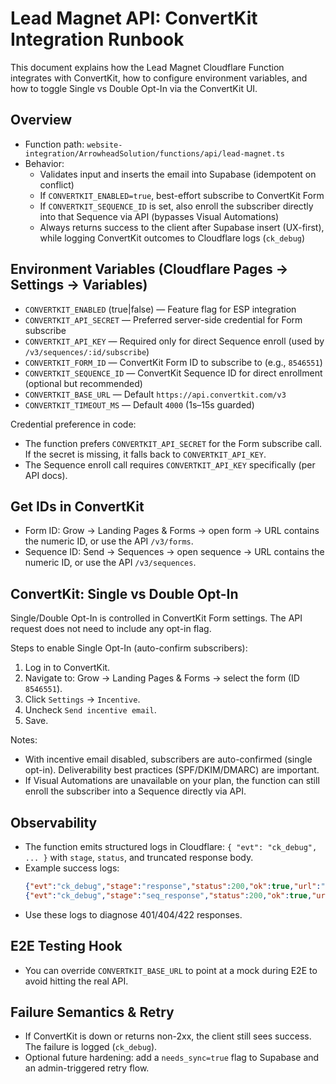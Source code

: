 # Lead Magnet API: ConvertKit Integration Runbook

This document explains how the Lead Magnet Cloudflare Function integrates with ConvertKit, how to configure environment variables, and how to toggle Single vs Double Opt-In via the ConvertKit UI.

## Overview
- Function path: `website-integration/ArrowheadSolution/functions/api/lead-magnet.ts`
- Behavior:
  - Validates input and inserts the email into Supabase (idempotent on conflict)
  - If `CONVERTKIT_ENABLED=true`, best-effort subscribe to ConvertKit Form
  - If `CONVERTKIT_SEQUENCE_ID` is set, also enroll the subscriber directly into that Sequence via API (bypasses Visual Automations)
  - Always returns success to the client after Supabase insert (UX-first), while logging ConvertKit outcomes to Cloudflare logs (`ck_debug`)

## Environment Variables (Cloudflare Pages → Settings → Variables)
- `CONVERTKIT_ENABLED` (true|false) — Feature flag for ESP integration
- `CONVERTKIT_API_SECRET` — Preferred server-side credential for Form subscribe
- `CONVERTKIT_API_KEY` — Required only for direct Sequence enroll (used by `/v3/sequences/:id/subscribe`)
- `CONVERTKIT_FORM_ID` — ConvertKit Form ID to subscribe to (e.g., `8546551`)
- `CONVERTKIT_SEQUENCE_ID` — ConvertKit Sequence ID for direct enrollment (optional but recommended)
- `CONVERTKIT_BASE_URL` — Default `https://api.convertkit.com/v3`
- `CONVERTKIT_TIMEOUT_MS` — Default `4000` (1s–15s guarded)

Credential preference in code:
- The function prefers `CONVERTKIT_API_SECRET` for the Form subscribe call. If the secret is missing, it falls back to `CONVERTKIT_API_KEY`.
- The Sequence enroll call requires `CONVERTKIT_API_KEY` specifically (per API docs).

## Get IDs in ConvertKit
- Form ID: Grow → Landing Pages & Forms → open form → URL contains the numeric ID, or use the API `/v3/forms`.
- Sequence ID: Send → Sequences → open sequence → URL contains the numeric ID, or use the API `/v3/sequences`.

## ConvertKit: Single vs Double Opt-In
Single/Double Opt-In is controlled in ConvertKit Form settings. The API request does not need to include any opt-in flag.

Steps to enable Single Opt-In (auto-confirm subscribers):
1. Log in to ConvertKit.
2. Navigate to: Grow → Landing Pages & Forms → select the form (ID `8546551`).
3. Click `Settings` → `Incentive`.
4. Uncheck `Send incentive email`.
5. Save.

Notes:
- With incentive email disabled, subscribers are auto-confirmed (single opt-in). Deliverability best practices (SPF/DKIM/DMARC) are important.
- If Visual Automations are unavailable on your plan, the function can still enroll the subscriber into a Sequence directly via API.

## Observability
- The function emits structured logs in Cloudflare: `{ "evt": "ck_debug", ... }` with `stage`, `status`, and truncated response body.
- Example success logs:
  ```json
  {"evt":"ck_debug","stage":"response","status":200,"ok":true,"url":"https://api.convertkit.com/v3/forms/8546551/subscribe","used_credential":"api_secret","body":"{...}"}
  {"evt":"ck_debug","stage":"seq_response","status":200,"ok":true,"url":"https://api.convertkit.com/v3/sequences/SEQUENCE_ID/subscribe","used_credential":"api_key","sequence_id":"SEQUENCE_ID","body":"{...}"}
  ```
- Use these logs to diagnose 401/404/422 responses.

## E2E Testing Hook
- You can override `CONVERTKIT_BASE_URL` to point at a mock during E2E to avoid hitting the real API.

## Failure Semantics & Retry
- If ConvertKit is down or returns non-2xx, the client still sees success. The failure is logged (`ck_debug`).
- Optional future hardening: add a `needs_sync=true` flag to Supabase and an admin-triggered retry flow.

